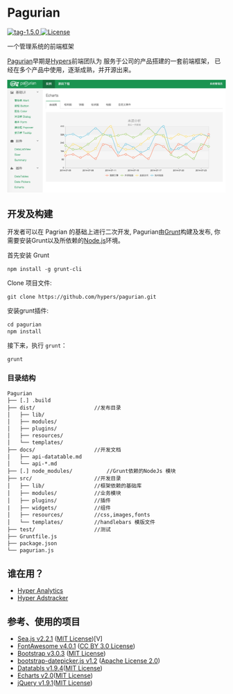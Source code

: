 # Pagurian
[![tag-1.5.0](https://img.shields.io/badge/tag-v1.5.0-orange.svg) ](https://github.com/hypers/pagurian/tree/v1.5.0)
[![License](http://img.shields.io/badge/license-MIT-blue.svg?style=flat) ](http://mit-license.org/)

一个管理系统的前端框架

[Pagurian](http://pagurian.com)早期是[Hypers](http://www.hypers.com)前端团队为
服务于公司的产品搭建的一套前端框架，
已经在多个产品中使用，逐渐成熟，并开源出来。

![Pagurian](/src/resources/img/demo.png)

## 开发及构建
开发者可以在 Pagrian 的基础上进行二次开发,
Pagurian由[Grunt](http://gruntjs.com/)构建及发布,
你需要安装Grunt以及所依赖的[Node.js](http://www.nodejs.org)环境。


首先安装 Grunt

```
npm install -g grunt-cli
```

Clone 项目文件:

```
git clone https://github.com/hypers/pagurian.git
```

安装grunt插件:

```
cd pagurian
npm install
```

接下来，执行 `grunt`：

```
grunt
```


### 目录结构

```
Pagurian
├── [.] .build
├── dist/                   //发布目录
│   ├── lib/
│   ├── modules/
│   ├── plugins/
│   ├── resources/
│   └── templates/
├── docs/                   //开发文档
│   ├── api-datatable.md
│   └── api-*.md
├── [.] node_modules/           //Grunt依赖的NodeJs 模块
├── src/                    //开发目录
│   ├── lib/                //框架依赖的基础库
│   ├── modules/            //业务模块
│   ├── plugins/            //插件
|   ├── widgets/            //组件
│   ├── resources/          //css,images,fonts
│   └── templates/          //handlebars 模版文件
├── test/                   //测试
├── Gruntfile.js
├── package.json
└── pagurian.js
```



## 谁在用？

- [Hyper Analytics](https://analytics.hypers.com.cn)
- [Hyper Adstracker](http://adstracker.hypers.com.cn/)

## 参考、使用的项目
- [Sea.js v2.2.1](https://github.com/seajs/seajs) ([MIT License](https://github.com/seajs/seajs/blob/master/LICENSE.md))[V]
- [FontAwesome v4.0.1](https://github.com/FortAwesome/Font-Awesome/) ([CC BY 3.0 License](http://creativecommons.org/licenses/by/3.0/))
- [Bootstrap v3.0.3](https://github.com/twbs/bootstrap) ([MIT License](https://github.com/twbs/bootstrap/blob/master/LICENSE))
- [bootstrap-datepicker.js v1.2](http://www.eyecon.ro/bootstrap-datepicker/) ([Apache License 2.0](http://www.eyecon.ro/bootstrap-datepicker/js/bootstrap-datepicker.js))
- [Datatabls v1.9.4](http://www.datatables.net/)([MIT License](http://www.datatables.net/license/mit))
- [Echarts v2.0](http://echarts.baidu.com/)([MIT License](https://github.com/ecomfe/echarts/blob/master/LICENSE.txt))
- [jQuery v1.9.1](http://jquery.com/)([MIT License](https://jquery.org/license/))
